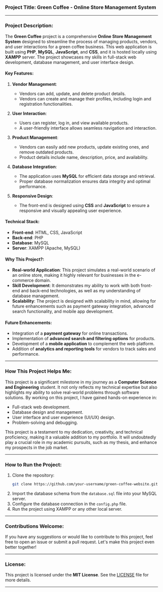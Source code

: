 



### **Project Title**: Green Coffee - Online Store Management System


---


### **Project Description**:


The **Green Coffee** project is a comprehensive **Online Store Management System** designed to streamline the process of managing products, vendors, and user interactions for a green coffee business. This web application is built using **PHP**, **MySQL**, **JavaScript**, and **CSS**, and it is hosted locally using **XAMPP** server. The project showcases my skills in full-stack web development, database management, and user interface design.


#### **Key Features**:
1. **Vendor Management**:
   - Vendors can add, update, and delete product details.
   - Vendors can create and manage their profiles, including login and registration functionalities.


2. **User Interaction**:
   - Users can register, log in, and view available products.
   - A user-friendly interface allows seamless navigation and interaction.


3. **Product Management**:
   - Vendors can easily add new products, update existing ones, and remove outdated products.
   - Product details include name, description, price, and availability.


4. **Database Integration**:
   - The application uses **MySQL** for efficient data storage and retrieval.
   - Proper database normalization ensures data integrity and optimal performance.


5. **Responsive Design**:
   - The front-end is designed using **CSS** and **JavaScript** to ensure a responsive and visually appealing user experience.


#### **Technical Stack**:
- **Front-end**: HTML, CSS, JavaScript
- **Back-end**: PHP
- **Database**: MySQL
- **Server**: XAMPP (Apache, MySQL)


#### **Why This Project?**:
- **Real-world Application**: This project simulates a real-world scenario of an online store, making it highly relevant for businesses in the e-commerce domain.
- **Skill Development**: It demonstrates my ability to work with both front-end and back-end technologies, as well as my understanding of database management.
- **Scalability**: The project is designed with scalability in mind, allowing for future enhancements such as payment gateway integration, advanced search functionality, and mobile app development.


#### **Future Enhancements**:
- Integration of a **payment gateway** for online transactions.
- Implementation of **advanced search and filtering options** for products.
- Development of a **mobile application** to complement the web platform.
- Addition of **analytics and reporting tools** for vendors to track sales and performance.


---


### **How This Project Helps Me**:
This project is a significant milestone in my journey as a **Computer Science and Engineering** student. It not only reflects my technical expertise but also highlights my ability to solve real-world problems through software solutions. By working on this project, I have gained hands-on experience in:
- Full-stack web development.
- Database design and management.
- User interface and user experience (UI/UX) design.
- Problem-solving and debugging.


This project is a testament to my dedication, creativity, and technical proficiency, making it a valuable addition to my portfolio. It will undoubtedly play a crucial role in my academic pursuits, such as my thesis, and enhance my prospects in the job market.


---


### **How to Run the Project**:
1. Clone the repository:
   ```bash
   git clone https://github.com/your-username/green-coffee-website.git
   ```
2. Import the database schema from the `database.sql` file into your MySQL server.
3. Configure the database connection in the `config.php` file.
4. Run the project using XAMPP or any other local server.


---


### **Contributions Welcome**:
If you have any suggestions or would like to contribute to this project, feel free to open an issue or submit a pull request. Let's make this project even better together!


---


### **License**:
This project is licensed under the **MIT License**. See the [LICENSE](LICENSE) file for more details.


---







